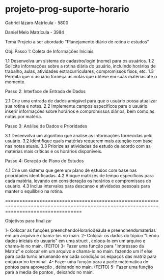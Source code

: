 # projeto-prog-suporte-horario

Gabriel lázaro
Matrícula - 5800

Daniel Melo
Matrícula - 3984

Tema Projeto a ser abordado "Planejamento diário de rotina e estudos"

Obj:
Passo 1: Coleta de Informações Iniciais

  1.1 Desenvolva um sistema de cadastro/login (nome) para os usuários.
  1.2 Solicite informações sobre a rotina diária do usuário, incluindo horários de trabalho, aulas, atividades extracurriculares, compromissos fixos, etc.
  1.3 Permita que o usuário forneça as notas que obteve em suas matérias até o momento.

Passo 2: Interface de Entrada de Dados

  2.1 Crie uma entrada de dados amigável para que o usuário possa atualizar sua rotina e notas.
  2.2 Implemente campos específicos para o usuário inserir informações sobre horários e compromissos diários, bem como as notas por matéria.

Passo 3: Análise de Dados e Prioridades

  3.1 Desenvolva um algoritmo que analise as informações fornecidas pelo usuário.
  3.2 Identifique quais matérias requerem mais atenção com base nas notas atuais.
  3.3 Priorize as atividades de estudo de acordo com as matérias mais críticas e os horários disponíveis.

Passo 4: Geração de Plano de Estudos

  4.1 Crie um sistema que gere um plano de estudos com base nas prioridades identificadas.
  4.2 Aloque matrizes de tempo específicos para cada matéria, levando em consideração os horários e compromissos do usuário.
  4.3 Inclua intervalos para descanso e atividades pessoais para manter o equilíbrio na rotina.

=======================================================================================================================================

Objetivos para finalizar

1- Colocar as funções preenchendoHorariodeaula e preenchendomaterias em um arquivo e chama-los no main.
2- Colocar os dados do tópico "Lendo dados iniciais do usuario" em uma struct , coloca-lo em um arquivo e chama-lo no main. (FEITO)
3- Fazer uma função para "Impressao da Matriz" e colocar em um arquivo e chama-lo no main.
    fazendo um if else para cada turno arrumando em cada condição os espaços das matriz para encaixar no terminal.
4- Fazer uma função para a parte matematica de pontos para aprovação , deixando no main. (FEITO)
5- Fazer uma função para a media de pontos  , deixando no main.
